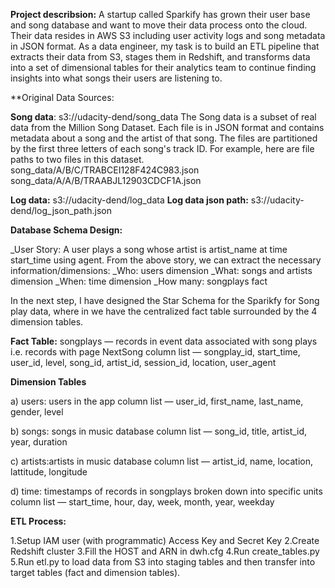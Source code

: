 
**Project describsion:**
A startup called Sparkify has grown their user base and song database and want to move their data process onto the cloud. Their data resides in AWS S3 including user activity logs and song metadata in JSON format.
As a data engineer, my task is to build an ETL pipeline that extracts their data from S3, stages them in Redshift, and transforms data into a set of dimensional tables for their analytics team to continue finding insights into what songs their users are listening to.


**Original Data Sources:

**Song data**: s3://udacity-dend/song_data
The Song data is a subset of real data from the Million Song Dataset. Each file is in JSON format and contains metadata about a song and the artist of that song. The files are partitioned by the first three letters of each song's track ID. For example, here are file paths to two files in this dataset.
song_data/A/B/C/TRABCEI128F424C983.json
song_data/A/A/B/TRAABJL12903CDCF1A.json

**Log data:** s3://udacity-dend/log_data
**Log data json path:** s3://udacity-dend/log_json_path.json


**Database Schema Design:**

_User Story: A user plays a song whose artist is artist_name at time start_time using agent.
From the above story, we can extract the necessary information/dimensions:
_Who: users dimension
_What: songs and artists dimension
_When: time dimension
_How many: songplays fact

In the next step, I have designed the Star Schema for the Sparikfy for Song play data, where in we have the centralized fact table surrounded by the 4 dimension tables.

**Fact Table:**
songplays — records in event data associated with song plays i.e. records with page NextSong
column list — songplay_id, start_time, user_id, level, song_id, artist_id, session_id, location, user_agent


**Dimension Tables**

a) users: users in the app 
column list — user_id, first_name, last_name, gender, level

b) songs: songs in music database
column list — song_id, title, artist_id, year, duration

c) artists:artists in music database
column list — artist_id, name, location, lattitude, longitude

d) time: timestamps of records in songplays broken down into specific units
column list — start_time, hour, day, week, month, year, weekday


**ETL Process:**

1.Setup IAM user (with programmatic) Access Key and Secret Key
2.Create Redshift cluster
3.Fill the HOST and ARN in dwh.cfg
4.Run create_tables.py
5.Run etl.py to load data from S3 into staging tables and then transfer into target tables (fact and dimension tables).


